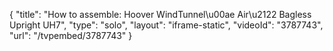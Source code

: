{
    "title": "How to assemble: Hoover WindTunnel\u00ae Air\u2122 Bagless Upright UH7",
    "type": "solo",
    "layout": "iframe-static",
    "videoId": "3787743",
    "url": "\/tvpembed\/3787743"
}